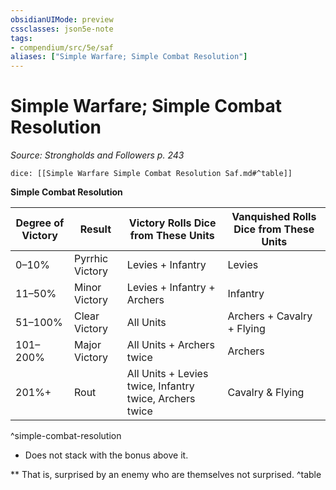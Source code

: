 ```yaml
---
obsidianUIMode: preview
cssclasses: json5e-note
tags:
- compendium/src/5e/saf
aliases: ["Simple Warfare; Simple Combat Resolution"]
---
```

# Simple Warfare; Simple Combat Resolution
*Source: Strongholds and Followers p. 243* 

`dice: [[Simple Warfare Simple Combat Resolution Saf.md#^table]]`

**Simple Combat Resolution**

| Degree of Victory | Result | Victory Rolls Dice from These Units | Vanquished Rolls Dice from These Units |
|-------------------|--------|-------------------------------------|----------------------------------------|
| 0–10% | Pyrrhic Victory | Levies + Infantry | Levies |
| 11–50% | Minor Victory | Levies + Infantry + Archers | Infantry |
| 51–100% | Clear Victory | All Units | Archers + Cavalry + Flying |
| 101–200% | Major Victory | All Units + Archers twice | Archers |
| 201%+ | Rout | All Units + Levies twice, Infantry twice, Archers twice | Cavalry & Flying |
^simple-combat-resolution

* Does not stack with the bonus above it.

** That is, surprised by an enemy who are themselves not surprised.
^table